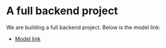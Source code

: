 # A full backend project
We are building a full backend project. Below is the model link:   
- [Model link](https://app.eraser.io/workspace/YtPqZ1VogxGy1jzIDkzj)